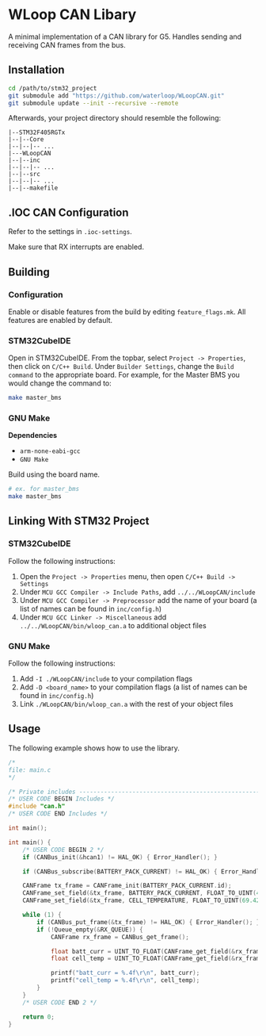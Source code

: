 # WLoop CAN Libary

A minimal implementation of a CAN library for G5. Handles sending and receiving CAN frames from the bus.

## Installation

```bash
cd /path/to/stm32_project
git submodule add "https://github.com/waterloop/WLoopCAN.git"
git submodule update --init --recursive --remote
```

Afterwards, your project directory should resemble the following:

```
|--STM32F405RGTx
|--|--Core
|--|--|-- ...
|---WLoopCAN
|--|--inc
|--|--|-- ...
|--|--src
|--|--|-- ...
|--|--makefile
```

## .IOC CAN Configuration

Refer to the settings in `.ioc-settings`.

Make sure that RX interrupts are enabled.

## Building

### Configuration

Enable or disable features from the build by editing `feature_flags.mk`. All features are enabled by default.

### STM32CubeIDE

Open in STM32CubeIDE. From the topbar, select `Project -> Properties`, then click on `C/C++ Build`. Under `Builder Settings`, change the `Build command` to the appropriate board. For example, for the Master BMS you would change the command to:

```bash
make master_bms
```

### GNU Make

**Dependencies**

* `arm-none-eabi-gcc`
* `GNU Make`

Build using the board name.

```bash
# ex. for master_bms
make master_bms
```

## Linking With STM32 Project

### STM32CubeIDE

Follow the following instructions:

1. Open the `Project -> Properties` menu, then open `C/C++ Build -> Settings`
2. Under `MCU GCC Compiler -> Include Paths`, add `../../WLoopCAN/include`
3. Under `MCU GCC Compiler -> Preprocessor` add the name of your board (a list of names can be found in `inc/config.h`)
4. Under `MCU GCC Linker -> Miscellaneous` add `../../WLoopCAN/bin/wloop_can.a` to additional object files

### GNU Make

Follow the following instructions:

1. Add `-I ./WLoopCAN/include` to your compilation flags
2. Add `-D <board_name>` to your compilation flags (a list of names can be found in `inc/config.h`)
3. Link `./WLoopCAN/bin/wloop_can.a` with the rest of your object files

## Usage

The following example shows how to use the library.

```c
/*
file: main.c
*/

/* Private includes ----------------------------------------------------------*/
/* USER CODE BEGIN Includes */
#include "can.h"
/* USER CODE END Includes */

int main();

int main() {
    /* USER CODE BEGIN 2 */
    if (CANBus_init(&hcan1) != HAL_OK) { Error_Handler(); }

    if (CANBus_subscribe(BATTERY_PACK_CURRENT) != HAL_OK) { Error_Handler(); };

    CANFrame tx_frame = CANFrame_init(BATTERY_PACK_CURRENT.id);
    CANFrame_set_field(&tx_frame, BATTERY_PACK_CURRENT, FLOAT_TO_UINT(4.20));
    CANFrame_set_field(&tx_frame, CELL_TEMPERATURE, FLOAT_TO_UINT(69.420));

    while (1) {
        if (CANBus_put_frame(&tx_frame) != HAL_OK) { Error_Handler(); }
        if (!Queue_empty(&RX_QUEUE)) {
            CANFrame rx_frame = CANBus_get_frame();

            float batt_curr = UINT_TO_FLOAT(CANFrame_get_field(&rx_frame, BATTERY_PACK_CURRENT));
            float cell_temp = UINT_TO_FLOAT(CANFrame_get_field(&rx_frame, CELL_TEMPERATURE));

            printf("batt_curr = %.4f\r\n", batt_curr);
            printf("cell_temp = %.4f\r\n", cell_temp);
        }
    }
    /* USER CODE END 2 */

    return 0;
}
```


